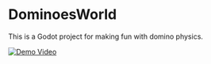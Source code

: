 # DominoesWorld
 This is a Godot project for making fun with domino physics.

[![Demo Video](https://img.youtube.com/vi/GaWCAtMBlgo/hqdefault.jpg)](https://youtu.be/GaWCAtMBlgo)
